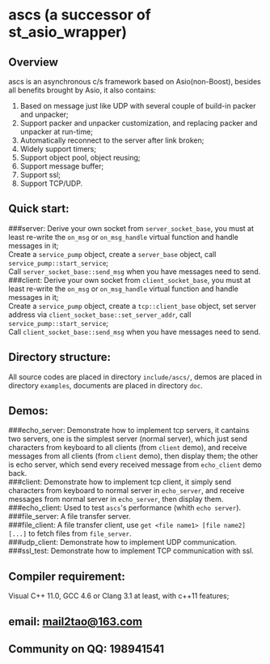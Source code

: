 ascs (a successor of st_asio_wrapper)
===============
Overview
-
ascs is an asynchronous c/s framework based on Asio(non-Boost), besides all benefits brought by Asio, it also contains: </br>
1. Based on message just like UDP with several couple of build-in packer and unpacker;</br>
2. Support packer and unpacker customization, and replacing packer and unpacker at run-time;</br>
3. Automatically reconnect to the server after link broken;</br>
4. Widely support timers;</br>
5. Support object pool, object reusing;</br>
6. Support message buffer;</br>
7. Support ssl;</br>
8. Support TCP/UDP.</br>

Quick start:
-
###server:
Derive your own socket from `server_socket_base`, you must at least re-write the `on_msg` or `on_msg_handle` virtual function and handle messages in it;</br>
Create a `service_pump` object, create a `server_base` object, call `service_pump::start_service`;</br>
Call `server_socket_base::send_msg` when you have messages need to send.</br>
###client:
Derive your own socket from `client_socket_base`, you must at least re-write the `on_msg` or `on_msg_handle` virtual function and handle messages in it;</br>
Create a `service_pump` object, create a `tcp::client_base` object, set server address via `client_socket_base::set_server_addr`, call `service_pump::start_service`;</br>
Call `client_socket_base::send_msg` when you have messages need to send.</br>

Directory structure:
-
All source codes are placed in directory `include/ascs/`, demos are placed in directory `examples`, documents are placed in directory `doc`.</br>

Demos:
-
###echo_server:
Demonstrate how to implement tcp servers, it cantains two servers, one is the simplest server (normal server), which just send characters from keyboard to all clients (from `client` demo), and receive messages from all clients (from `client` demo), then display them; the other is echo server, which send every received message from `echo_client` demo back.</br>
###client:
Demonstrate how to implement tcp client, it simply send characters from keyboard to normal server in `echo_server`, and receive messages from normal server in `echo_server`, then display them.</br>
###echo_client:
Used to test `ascs`'s performance (whith `echo server`).</br>
###file_server:
A file transfer server.</br>
###file_client:
A file transfer client, use `get <file name1> [file name2] [...]` to fetch files from `file_server`.</br>
###udp_client:
Demonstrate how to implement UDP communication.</br>
###ssl_test:
Demonstrate how to implement TCP communication with ssl.</br>

Compiler requirement:
-
Visual C++ 11.0, GCC 4.6 or Clang 3.1 at least, with c++11 features;</br>

email: mail2tao@163.com
-
Community on QQ: 198941541
-
